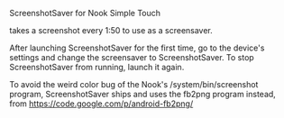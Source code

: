ScreenshotSaver for Nook Simple Touch

takes a screenshot every 1:50 to use as a screensaver.

After launching ScreenshotSaver for the first time, go to the device's settings and change the screensaver to ScreenshotSaver.
To stop ScreenshotSaver from running, launch it again.

To avoid the weird color bug of the Nook's /system/bin/screenshot program,
ScreenshotSaver ships and uses the fb2png program instead, from <https://code.google.com/p/android-fb2png/>
